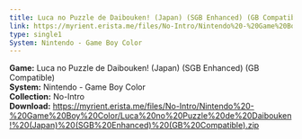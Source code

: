 ```yaml
---
title: Luca no Puzzle de Daibouken! (Japan) (SGB Enhanced) (GB Compatible)
link: https://myrient.erista.me/files/No-Intro/Nintendo%20-%20Game%20Boy%20Color/Luca%20no%20Puzzle%20de%20Daibouken!%20(Japan)%20(SGB%20Enhanced)%20(GB%20Compatible).zip
type: single1
System: Nintendo - Game Boy Color
---
```

<b>Game:</b> Luca no Puzzle de Daibouken! (Japan) (SGB Enhanced) (GB Compatible)<br>
<b>System:</b> Nintendo - Game Boy Color<br>
<b>Collection:</b> No-Intro<br>
<b>Download:</b> https://myrient.erista.me/files/No-Intro/Nintendo%20-%20Game%20Boy%20Color/Luca%20no%20Puzzle%20de%20Daibouken!%20(Japan)%20(SGB%20Enhanced)%20(GB%20Compatible).zip